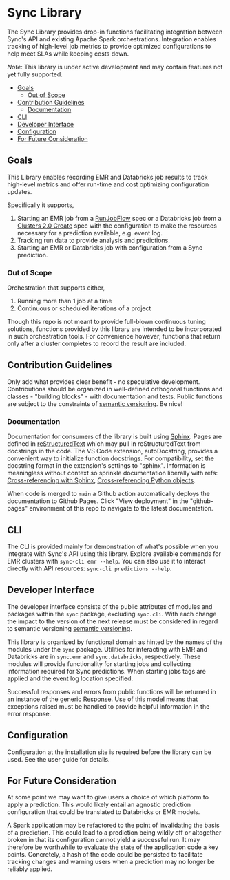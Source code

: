 # Sync Library
The Sync Library provides drop-in functions facilitating integration between Sync's API and existing Apache Spark orchestrations. Integration enables tracking of high-level job metrics to provide optimized configurations to help meet SLAs while keeping costs down.

*Note*: This library is under active development and may contain features not yet fully supported.

* [Goals](#goals)
  * [Out of Scope](#out-of-scope)
* [Contribution Guidelines](#contribution-guidelines)
  * [Documentation](#documentation)
* [CLI](#cli)
* [Developer Interface](#developer-interface)
* [Configuration](#configuration)
* [For Future Consideration](#for-future-consideration)

## Goals
This Library enables recording EMR and Databricks job results to track high-level metrics and offer run-time and cost optimizing configuration updates.

Specifically it supports,
1. Starting an EMR job from a [RunJobFlow](https://docs.aws.amazon.com/emr/latest/APIReference/API_RunJobFlow.html) spec or a Databricks job from a [Clusters 2.0 Create](https://docs.databricks.com/dev-tools/api/latest/clusters.html#create) spec with the configuration to make the resources necessary for a prediction available, e.g. event log.
2. Tracking run data to provide analysis and predictions.
3. Starting an EMR or Databricks job with configuration from a Sync prediction.

### Out of Scope
Orchestration that supports either,
1. Running more than 1 job at a time
2. Continuous or scheduled iterations of a project

Though this repo is not meant to provide full-blown continuous tuning solutions, functions provided by this library are intended to be incorporated in such orchestration tools. For convenience however, functions that return only after a cluster completes to record the result are included.

## Contribution Guidelines
Only add what provides clear benefit - no speculative development. Contributions should be organized in well-defined orthogonal functions and classes - "building blocks" - with documentation and tests. Public functions are subject to the constraints of [semantic versioning](https://semver.org). Be nice!

### Documentation
Documentation for consumers of the library is built using [Sphinx](https://www.sphinx-doc.org/en/master/). Pages are defined in [reStructuredText](https://docutils.sourceforge.io/rst.html) which may pull in reStructuredText from docstrings in the code. The VS Code extension, autoDocstring, provides a convenient way to initialize function docstrings. For compatibility, set the docstring format in the extension's settings to "sphinx". Information is meaningless without context so sprinkle documentation liberally with refs: [Cross-referencing with Sphinx](https://docs.readthedocs.io/en/stable/guides/cross-referencing-with-sphinx.html), [Cross-referencing Python objects](https://www.sphinx-doc.org/en/master/usage/restructuredtext/domains.html#cross-referencing-python-objects).

When code is merged to `main` a Github action automatically deploys the documentation to Github Pages. Click "View deployment" in the "github-pages" environment of this repo to navigate to the latest documentation.

## CLI
The CLI is provided mainly for demonstration of what's possible when you integrate with Sync's API using this library. Explore available commands for EMR clusters with `sync-cli emr --help`. You can also use it to interact directly with API resources: `sync-cli predictions --help`.

## Developer Interface
The developer interface consists of the public attributes of modules and packages within the `sync` package, excluding `sync.cli`. With each change the impact to the version of the next release must be considered in regard to semantic versioning [semantic versioning](https://semver.org).

This library is organized by functional domain as hinted by the names of the modules under the `sync` package. Utilities for interacting with EMR and Databricks are in `sync.emr` and `sync.databricks`, respectively. These modules will provide functionality for starting jobs and collecting information required for Sync predictions. When starting jobs tags are applied and the event log location specified.

Successful responses and errors from public functions will be returned in an instance of the generic [Response](sync/models.py). Use of this model means that exceptions raised must be handled to provide helpful information in the error response.
## Configuration
Configuration at the installation site is required before the library can be used. See the user guide for details.

## For Future Consideration
At some point we may want to give users a choice of which platform to apply a prediction. This would likely entail an agnostic prediction configuration that could be translated to Databricks or EMR models.

A Spark application may be refactored to the point of invalidating the basis of a prediction. This could lead to a prediction being wildly off or altogether broken in that its configuration cannot yield a successful run. It may therefore be worthwhile to evaluate the state of the application code a key points. Concretely, a hash of the code could be persisted to facilitate tracking changes and warning users when a prediction may no longer be reliably applied.
